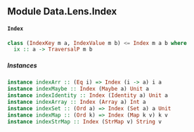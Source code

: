 ## Module Data.Lens.Index

#### `Index`

``` purescript
class (IndexKey m a, IndexValue m b) <= Index m a b where
  ix :: a -> TraversalP m b
```

##### Instances
``` purescript
instance indexArr :: (Eq i) => Index (i -> a) i a
instance indexMaybe :: Index (Maybe a) Unit a
instance indexIdentity :: Index (Identity a) Unit a
instance indexArray :: Index (Array a) Int a
instance indexSet :: (Ord a) => Index (Set a) a Unit
instance indexMap :: (Ord k) => Index (Map k v) k v
instance indexStrMap :: Index (StrMap v) String v
```


